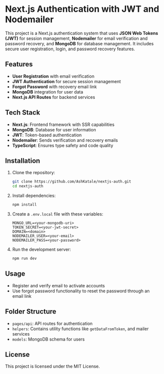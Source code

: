 
# Next.js Authentication with JWT and Nodemailer

This project is a Next.js authentication system that uses **JSON Web Tokens (JWT)** for session management, **Nodemailer** for email verification and password recovery, and **MongoDB** for database management. It includes secure user registration, login, and password recovery features.

## Features

- **User Registration** with email verification
- **JWT Authentication** for secure session management
- **Forgot Password** with recovery email link
- **MongoDB** integration for user data
- **Next.js API Routes** for backend services

## Tech Stack

- **Next.js**: Frontend framework with SSR capabilities
- **MongoDB**: Database for user information
- **JWT**: Token-based authentication
- **Nodemailer**: Sends verification and recovery emails
- **TypeScript**: Ensures type safety and code quality

## Installation

1. Clone the repository:
   ```bash
   git clone https://github.com/AshKatale/nextjs-auth.git
   cd nextjs-auth
   ```

2. Install dependencies:
   ```bash
   npm install
   ```

3. Create a `.env.local` file with these variables:
   ```plaintext
   MONGO_URL=<your-mongodb-uri>
   TOKEN_SECRET=<your-jwt-secret>
   DOMAIN=<domain>
   NODEMAILER_USER=<your-email>
   NODEMAILER_PASS=<your-password>
   ```

4. Run the development server:
   ```bash
   npm run dev
   ```

## Usage

- Register and verify email to activate accounts
- Use forgot password functionality to reset the password through an email link

## Folder Structure

- `pages/api`: API routes for authentication
- `helpers`: Contains utility functions like `getDataFromToken`, and mailer services
- `models`: MongoDB schema for users

## License

This project is licensed under the MIT License.
